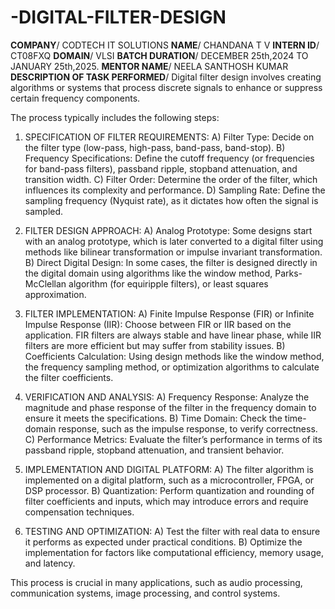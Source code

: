 # -DIGITAL-FILTER-DESIGN
**COMPANY**/ CODTECH IT SOLUTIONS
**NAME**/ CHANDANA T V
**INTERN ID**/ CT08FXQ
**DOMAIN**/ VLSI
**BATCH DURATION**/  DECEMBER 25th,2024 TO JANUARY 25th,2025.
 **MENTOR NAME**/ NEELA SANTHOSH KUMAR 
**DESCRIPTION OF TASK PERFORMED**/ 
Digital filter design involves creating algorithms or systems that process discrete signals to enhance or suppress certain frequency components.

The process typically includes the following steps:

1) SPECIFICATION OF FILTER REQUIREMENTS:
   A) Filter Type: Decide on the filter type (low-pass, high-pass, band-pass, band-stop).
   B) Frequency Specifications: Define the cutoff frequency (or frequencies for band-pass filters), passband ripple, stopband attenuation, and transition width.
   C) Filter Order: Determine the order of the filter, which influences its complexity and performance.
   D) Sampling Rate: Define the sampling frequency (Nyquist rate), as it dictates how often the signal is sampled.


2) FILTER DESIGN APPROACH:
  A) Analog Prototype: Some designs start with an analog prototype, which is later converted to a digital filter using methods like bilinear transformation or impulse invariant transformation.
  B) Direct Digital Design: In some cases, the filter is designed directly in the digital domain using algorithms like the window method, Parks-McClellan algorithm (for equiripple filters), or least squares approximation.


3) FILTER IMPLEMENTATION:
  A) Finite Impulse Response (FIR) or Infinite Impulse Response (IIR): Choose between FIR or IIR based on the application. FIR filters are always stable and have linear phase, while IIR filters are more efficient but may suffer from stability issues.
  B) Coefficients Calculation: Using design methods like the window method, the frequency sampling method, or optimization algorithms to calculate the filter coefficients.

  
4) VERIFICATION AND ANALYSIS:
  A) Frequency Response: Analyze the magnitude and phase response of the filter in the frequency domain to ensure it meets the specifications.
  B) Time Domain: Check the time-domain response, such as the impulse response, to verify correctness.
  C) Performance Metrics: Evaluate the filter’s performance in terms of its passband ripple, stopband attenuation, and transient behavior.


5) IMPLEMENTATION AND DIGITAL PLATFORM:
  A) The filter algorithm is implemented on a digital platform, such as a microcontroller, FPGA, or DSP processor.
  B) Quantization: Perform quantization and rounding of filter coefficients and inputs, which may introduce errors and require compensation techniques.


6) TESTING AND OPTIMIZATION:
  A) Test the filter with real data to ensure it performs as expected under practical conditions.
  B) Optimize the implementation for factors like computational efficiency, memory usage, and latency.

This process is crucial in many applications, such as audio processing, communication systems, image processing, and control systems.

